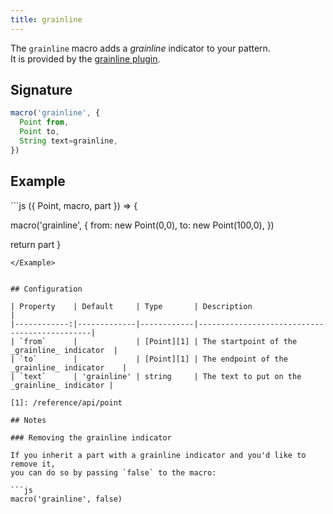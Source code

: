 ```yaml
---
title: grainline
---
```


The `grainline` macro adds a _grainline_ indicator to your pattern.  
It is provided by the [grainline plugin](/reference/plugins/grainline/).

## Signature

```js
macro('grainline', {
  Point from,
  Point to,
  String text=grainline,
})
```

## Example

<Example caption="Example of the grainline indicator added by this macro">
```js
({ Point, macro, part }) => {

  macro('grainline', {
    from: new Point(0,0),
    to: new Point(100,0),
  })

  return part
}
```
</Example>


## Configuration

| Property    | Default     | Type       | Description                                  |
|------------:|-------------|------------|----------------------------------------------|
| `from`      |             | [Point][1] | The startpoint of the _grainline_ indicator  |
| `to`        |             | [Point][1] | The endpoint of the _grainline_ indicator    |
| `text`      | 'grainline' | string     | The text to put on the _grainline_ indicator |

[1]: /reference/api/point

## Notes

### Removing the grainline indicator

If you inherit a part with a grainline indicator and you'd like to remove it,
you can do so by passing `false` to the macro:

```js
macro('grainline', false)
```
